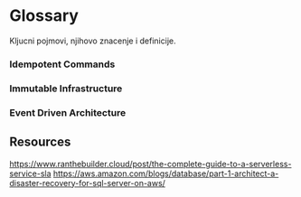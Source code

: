# Glossary  

Kljucni pojmovi, njihovo znacenje i definicije.

### Idempotent Commands

### Immutable Infrastructure

### Event Driven Architecture

### 

## Resources
https://www.ranthebuilder.cloud/post/the-complete-guide-to-a-serverless-service-sla
https://aws.amazon.com/blogs/database/part-1-architect-a-disaster-recovery-for-sql-server-on-aws/

